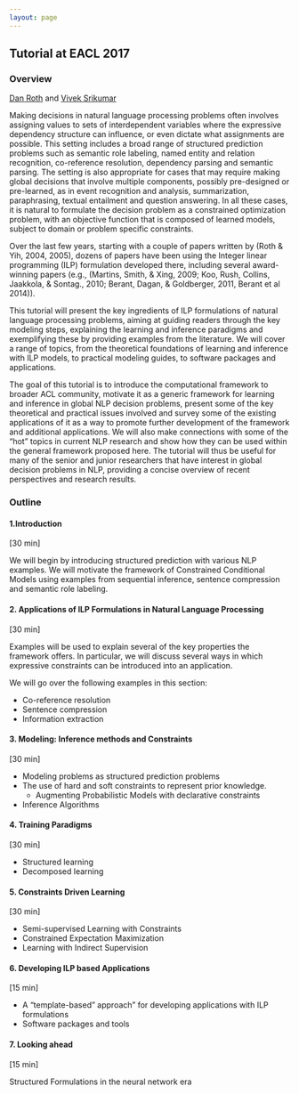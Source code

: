 ```yaml
---
layout: page
---
```


## Tutorial at EACL 2017


### Overview

[Dan Roth](http://l2r.cs.illinois.edu) and [Vivek Srikumar](http://svivek.com)

Making decisions in natural language processing problems often
involves assigning values to sets of interdependent variables where
the expressive dependency structure can influence, or even dictate
what assignments are possible. This setting includes a broad range of
structured prediction problems such as semantic role labeling, named
entity and relation recognition, co-reference resolution, dependency
parsing and semantic parsing. The setting is also appropriate for
cases that may require making global decisions that involve multiple
components, possibly pre-designed or pre-learned, as in event
recognition and analysis, summarization, paraphrasing, textual
entailment and question answering. In all these cases, it is natural
to formulate the decision problem as a constrained optimization
problem, with an objective function that is composed of learned
models, subject to domain or problem specific constraints.

Over the last few years, starting with a couple of papers written by
(Roth & Yih, 2004, 2005), dozens of papers have been using the Integer
linear programming (ILP) formulation developed there, including
several award-winning papers (e.g., (Martins, Smith, & Xing, 2009;
Koo, Rush, Collins, Jaakkola, & Sontag., 2010; Berant, Dagan, &
Goldberger, 2011, Berant et al 2014)).

This tutorial will present the key ingredients of ILP formulations of
natural language processing problems, aiming at guiding readers
through the key modeling steps, explaining the learning and inference
paradigms and exemplifying these by providing examples from the
literature. We will cover a range of topics, from the theoretical
foundations of learning and inference with ILP models, to practical
modeling guides, to software packages and applications.

The goal of this tutorial is to introduce the computational framework
to broader ACL community, motivate it as a generic framework for
learning and inference in global NLP decision problems, present some
of the key theoretical and practical issues involved and survey some
of the existing applications of it as a way to promote further
development of the framework and additional applications. We will also
make connections with some of the “hot” topics in current NLP research
and show how they can be used within the general framework proposed
here. The tutorial will thus be useful for many of the senior and
junior researchers that have interest in global decision problems in
NLP, providing a concise overview of recent perspectives and research
results.

### Outline 

#### 1.Introduction

[30 min]

We will begin by introducing structured prediction with various NLP
examples. We will motivate the framework of Constrained Conditional
Models using examples from sequential inference, sentence compression
and semantic role labeling.


#### 2. Applications of ILP Formulations in Natural Language Processing 

[30 min]

Examples will be used to explain several of the key properties the
framework offers. In particular, we will discuss several ways in which
expressive constraints can be introduced into an application.

We will go over the following examples in this section:

- Co-reference resolution
- Sentence compression
- Information extraction

#### 3. Modeling: Inference methods and Constraints 

[30 min]

- Modeling problems as structured prediction problems
- The use of hard and soft constraints to represent prior knowledge.
   - Augmenting Probabilistic Models with declarative constraints
- Inference Algorithms


#### 4. Training Paradigms 

[30 min]

- Structured learning
- Decomposed learning

#### 5. Constraints Driven Learning 

[30 min]

- Semi-supervised Learning with Constraints
- Constrained Expectation Maximization
- Learning with Indirect Supervision


#### 6. Developing ILP based Applications 
[15 min]

- A “template-based” approach” for developing applications with ILP formulations
- Software packages and tools 

#### 7. Looking ahead 
[15 min]

Structured Formulations in the neural network era

